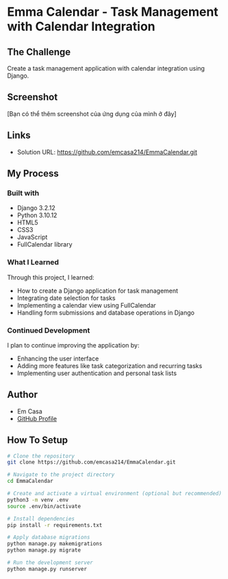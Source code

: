# Emma Calendar - Task Management with Calendar Integration

## The Challenge

Create a task management application with calendar integration using Django.

## Screenshot

[Bạn có thể thêm screenshot của ứng dụng của mình ở đây]

## Links

- Solution URL: https://github.com/emcasa214/EmmaCalendar.git

## My Process

### Built with

- Django 3.2.12
- Python 3.10.12
- HTML5
- CSS3
- JavaScript
- FullCalendar library

### What I Learned

Through this project, I learned:
- How to create a Django application for task management
- Integrating date selection for tasks
- Implementing a calendar view using FullCalendar
- Handling form submissions and database operations in Django

### Continued Development

I plan to continue improving the application by:
- Enhancing the user interface
- Adding more features like task categorization and recurring tasks
- Implementing user authentication and personal task lists

## Author

- Em Casa
- [GitHub Profile](https://github.com/emcasa214)

## How To Setup

```bash
# Clone the repository
git clone https://github.com/emcasa214/EmmaCalendar.git

# Navigate to the project directory
cd EmmaCalendar

# Create and activate a virtual environment (optional but recommended)
python3 -m venv .env
source .env/bin/activate

# Install dependencies
pip install -r requirements.txt

# Apply database migrations
python manage.py makemigrations
python manage.py migrate

# Run the development server
python manage.py runserver